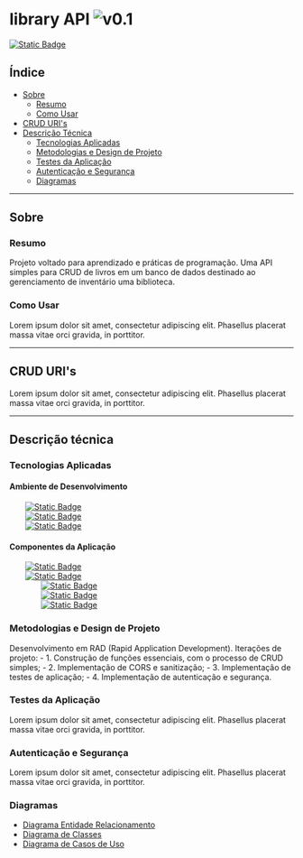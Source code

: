 # library API ![v0.1](https://img.shields.io/badge/version-0.1-informational)
<a href="https://www.github.com/devKaos117" target="_blank">![Static Badge](https://img.shields.io/badge/License-%23FFFFFF?style=flat&label=MIT&labelColor=%23000000&color=%23333333&link=https%3A%2F%2Fwww.github.com%2FdevKaos117)</a>
## Índice

-   [Sobre](#sobre)
    -   [Resumo](#sobre-resumo)
    -   [Como Usar](#sobre-uso)
-   [CRUD URI's](#URIs)
-   [Descrição Técnica](#descrica_tecnica)
    -   [Tecnologias Aplicadas](#descrica_tecnica-techs)
    -   [Metodologias e Design de Projeto](#descricao_tecnica-design)
    -   [Testes da Aplicação](#descricao_tecnica-tests)
    -   [Autenticação e Segurança](#descricao_tecnica-auth)
    -   [Diagramas](#descrica_tecnica-diagramas)

---

## Sobre <a name = "sobre"></a>

### Resumo <a name = "sobre-resumo"></a>
Projeto voltado para aprendizado e práticas de programação. Uma API simples para CRUD de livros em um banco de dados destinado ao gerenciamento de inventário uma biblioteca.

### Como Usar <a name = "sobre-uso"></a>
Lorem ipsum dolor sit amet, consectetur adipiscing elit. Phasellus placerat massa vitae orci gravida, in porttitor.

---

## CRUD URI's <a name = "URIs"></a>

Lorem ipsum dolor sit amet, consectetur adipiscing elit. Phasellus placerat massa vitae orci gravida, in porttitor.

---

## Descrição técnica <a name = "descrica_tecnica"></a>

### Tecnologias Aplicadas <a name = "descrica_tecnica-techs"></a>

#### Ambiente de Desenvolvimento
&emsp;&emsp;<a href="https://www.fedoraproject.org" target="_blank">![Static Badge](https://img.shields.io/badge/v40-%23ffffff?style=flat&logo=fedora&logoColor=%2351A2DA&logoSize=auto&label=Fedora&labelColor=%23000000&color=%23333333&link=https%3A%2F%2Fwww.fedoraproject.org)</a>
<br>
&emsp;&emsp;<a href="https://www.zsh.org" target="_blank">![Static Badge](https://img.shields.io/badge/v5.9-%23ffffff?style=flat&logo=zsh&logoColor=%23F15A24&logoSize=auto&label=zsh&labelColor=%23000000&color=%23333333&link=https%3A%2F%2Fwww.zsh.org)</a>
<br>
&emsp;&emsp;<a href="https://code.visualstudio.com" target="_blank">![Static Badge](https://img.shields.io/badge/v1.95.3-%23ffffff?style=flat&logo=codecrafters&logoColor=%230065A9&logoSize=auto&label=VS%20Code&labelColor=%23000000&color=%23333333&link=https%3A%2F%2Fcode.visualstudio.com)</a>

#### Componentes da Aplicação
&emsp;&emsp;<a href="https://www.mariadb.org" target="_blank">![Static Badge](https://img.shields.io/badge/v15.1-%23ffffff?style=flat&logo=mariadb&logoColor=%23008595&logoSize=auto&label=Maria%20DB&labelColor=%23000000&color=%23333333&link=https%3A%2F%2Fwww.mariadb.org)</a>
<br>
&emsp;&emsp;<a href="https://www.nodejs.org" target="_blank">![Static Badge](https://img.shields.io/badge/v23.2-%23ffffff?style=flat&logo=nodedotjs&logoColor=%235FA04E&logoSize=auto&label=Node.js&labelColor=%23000000&color=%23333333&link=https%3A%2F%2Fwww.nodejs.org)</a>
<br>
&emsp;&emsp;&emsp;&emsp;<a href="https://www.npmjs.com/package/express" target="_blank">![Static Badge](https://img.shields.io/badge/v4.22.1-%23ffffff?style=flat&label=express&labelColor=%23000000&color=%23333333&link=https%3A%2F%2Fwww.npmjs.com%2Fpackage%2Fexpress)</a>
<br>
&emsp;&emsp;&emsp;&emsp;<a href="https://www.npmjs.com/package/mariadb" target="_blank">![Static Badge](https://img.shields.io/badge/v3.4.0-%23ffffff?style=flat&label=mariadb&labelColor=%23000000&color=%23333333&link=https%3A%2F%2Fwww.npmjs.com%2Fpackage%2Fmariadb)</a>
<br>
&emsp;&emsp;&emsp;&emsp;<a href="https://www.npmjs.com/package/cors" target="_blank">![Static Badge](https://img.shields.io/badge/v2.8.5-%23ffffff?style=flat&label=cors&labelColor=%23000000&color=%23333333&link=https%3A%2F%2Fwww.npmjs.com%2Fpackage%2Fcors)</a>

### Metodologias e Design de Projeto <a name = "descricao_tecnica-design"></a>
Desenvolvimento em RAD (Rapid Application Development). Iterações de projeto:
    -   1. Construção de funções essenciais, com o processo de CRUD simples;
    -   2. Implementação de CORS e sanitização;
    -   3. Implementação de testes de aplicação;
    -   4. Implementação de autenticação e segurança.

### Testes da Aplicação <a name = "descricao_tecnica-tests"></a>
Lorem ipsum dolor sit amet, consectetur adipiscing elit. Phasellus placerat massa vitae orci gravida, in porttitor.

### Autenticação e Segurança <a name = "descricao_tecnica-auth"></a>
Lorem ipsum dolor sit amet, consectetur adipiscing elit. Phasellus placerat massa vitae orci gravida, in porttitor.

### Diagramas <a name = "descrica_tecnica-diagramas"></a>
- [Diagrama Entidade Relacionamento](https://github.com/devKaos117/library_API/blob/main/documentation/api_der.pdf)
- [Diagrama de Classes](https://github.com/devKaos117/library_API/blob/main/documentation/api_dc.pdf)
- [Diagrama de Casos de Uso](https://github.com/devKaos117/library_API/blob/main/documentation/api_dcu.pdf)